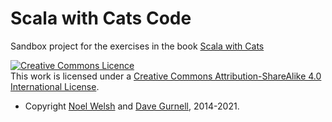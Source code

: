 # Scala with Cats Code

Sandbox project for the exercises in the book [Scala with Cats](https://www.scalawithcats.com/dist/scala-with-cats.html)

<a rel="license" href="http://creativecommons.org/licenses/by-sa/4.0/"><img alt="Creative Commons Licence" style="border-width:0" src="https://i.creativecommons.org/l/by-sa/4.0/88x31.png" /></a><br />This work is licensed under a <a rel="license" href="http://creativecommons.org/licenses/by-sa/4.0/">Creative Commons Attribution-ShareAlike 4.0 International License</a>.

* Copyright [Noel Welsh](http://twitter.com/noelwelsh) and [Dave Gurnell](http://twitter.com/davegurnell), 2014-2021.
